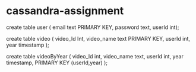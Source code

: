 # cassandra-assignment


create table user ( email text PRIMARY KEY, password text, userId int);

create table video ( video_Id Int, video_name text PRIMARY KEY, userId int, year timestamp );

create table videoByYear ( video_Id int, video_name text, userId int, year timestamp, PRIMARY KEY (userId,year) );
